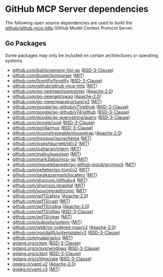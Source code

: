 # GitHub MCP Server dependencies

The following open source dependencies are used to build the [github/github-mcp-http][] GitHub Model Context Protocol Server.

## Go Packages

Some packages may only be included on certain architectures or operating systems.


 - [github.com/bahlo/generic-list-go](https://pkg.go.dev/github.com/bahlo/generic-list-go) ([BSD-3-Clause](https://github.com/bahlo/generic-list-go/blob/v0.2.0/LICENSE))
 - [github.com/buger/jsonparser](https://pkg.go.dev/github.com/buger/jsonparser) ([MIT](https://github.com/buger/jsonparser/blob/v1.1.1/LICENSE))
 - [github.com/fsnotify/fsnotify](https://pkg.go.dev/github.com/fsnotify/fsnotify) ([BSD-3-Clause](https://github.com/fsnotify/fsnotify/blob/v1.8.0/LICENSE))
 - [github.com/github/github-mcp-http](https://pkg.go.dev/github.com/github/github-mcp-http) ([MIT](https://github.com/github/github-mcp-http/blob/HEAD/LICENSE))
 - [github.com/go-openapi/jsonpointer](https://pkg.go.dev/github.com/go-openapi/jsonpointer) ([Apache-2.0](https://github.com/go-openapi/jsonpointer/blob/v0.19.5/LICENSE))
 - [github.com/go-openapi/swag](https://pkg.go.dev/github.com/go-openapi/swag) ([Apache-2.0](https://github.com/go-openapi/swag/blob/v0.21.1/LICENSE))
 - [github.com/go-viper/mapstructure/v2](https://pkg.go.dev/github.com/go-viper/mapstructure/v2) ([MIT](https://github.com/go-viper/mapstructure/blob/v2.4.0/LICENSE))
 - [github.com/google/go-github/v71/github](https://pkg.go.dev/github.com/google/go-github/v71/github) ([BSD-3-Clause](https://github.com/google/go-github/blob/v71.0.0/LICENSE))
 - [github.com/google/go-github/v74/github](https://pkg.go.dev/github.com/google/go-github/v74/github) ([BSD-3-Clause](https://github.com/google/go-github/blob/v74.0.0/LICENSE))
 - [github.com/google/go-querystring/query](https://pkg.go.dev/github.com/google/go-querystring/query) ([BSD-3-Clause](https://github.com/google/go-querystring/blob/v1.1.0/LICENSE))
 - [github.com/google/uuid](https://pkg.go.dev/github.com/google/uuid) ([BSD-3-Clause](https://github.com/google/uuid/blob/v1.6.0/LICENSE))
 - [github.com/gorilla/mux](https://pkg.go.dev/github.com/gorilla/mux) ([BSD-3-Clause](https://github.com/gorilla/mux/blob/v1.8.0/LICENSE))
 - [github.com/inconshreveable/mousetrap](https://pkg.go.dev/github.com/inconshreveable/mousetrap) ([Apache-2.0](https://github.com/inconshreveable/mousetrap/blob/v1.1.0/LICENSE))
 - [github.com/invopop/jsonschema](https://pkg.go.dev/github.com/invopop/jsonschema) ([MIT](https://github.com/invopop/jsonschema/blob/v0.13.0/COPYING))
 - [github.com/josephburnett/jd/v2](https://pkg.go.dev/github.com/josephburnett/jd/v2) ([MIT](https://github.com/josephburnett/jd/blob/v1.9.2/LICENSE))
 - [github.com/josharian/intern](https://pkg.go.dev/github.com/josharian/intern) ([MIT](https://github.com/josharian/intern/blob/v1.0.0/license.md))
 - [github.com/mailru/easyjson](https://pkg.go.dev/github.com/mailru/easyjson) ([MIT](https://github.com/mailru/easyjson/blob/v0.7.7/LICENSE))
 - [github.com/mark3labs/mcp-go](https://pkg.go.dev/github.com/mark3labs/mcp-go) ([MIT](https://github.com/mark3labs/mcp-go/blob/v0.36.0/LICENSE))
 - [github.com/migueleliasweb/go-github-mock/src/mock](https://pkg.go.dev/github.com/migueleliasweb/go-github-mock/src/mock) ([MIT](https://github.com/migueleliasweb/go-github-mock/blob/v1.3.0/LICENSE))
 - [github.com/pelletier/go-toml/v2](https://pkg.go.dev/github.com/pelletier/go-toml/v2) ([MIT](https://github.com/pelletier/go-toml/blob/v2.2.3/LICENSE))
 - [github.com/sagikazarmark/locafero](https://pkg.go.dev/github.com/sagikazarmark/locafero) ([MIT](https://github.com/sagikazarmark/locafero/blob/v0.9.0/LICENSE))
 - [github.com/shurcooL/githubv4](https://pkg.go.dev/github.com/shurcooL/githubv4) ([MIT](https://github.com/shurcooL/githubv4/blob/48295856cce7/LICENSE))
 - [github.com/shurcooL/graphql](https://pkg.go.dev/github.com/shurcooL/graphql) ([MIT](https://github.com/shurcooL/graphql/blob/ed46e5a46466/LICENSE))
 - [github.com/sourcegraph/conc](https://pkg.go.dev/github.com/sourcegraph/conc) ([MIT](https://github.com/sourcegraph/conc/blob/v0.3.0/LICENSE))
 - [github.com/spf13/afero](https://pkg.go.dev/github.com/spf13/afero) ([Apache-2.0](https://github.com/spf13/afero/blob/v1.14.0/LICENSE.txt))
 - [github.com/spf13/cast](https://pkg.go.dev/github.com/spf13/cast) ([MIT](https://github.com/spf13/cast/blob/v1.7.1/LICENSE))
 - [github.com/spf13/cobra](https://pkg.go.dev/github.com/spf13/cobra) ([Apache-2.0](https://github.com/spf13/cobra/blob/v1.10.1/LICENSE.txt))
 - [github.com/spf13/pflag](https://pkg.go.dev/github.com/spf13/pflag) ([BSD-3-Clause](https://github.com/spf13/pflag/blob/v1.0.9/LICENSE))
 - [github.com/spf13/viper](https://pkg.go.dev/github.com/spf13/viper) ([MIT](https://github.com/spf13/viper/blob/v1.20.1/LICENSE))
 - [github.com/subosito/gotenv](https://pkg.go.dev/github.com/subosito/gotenv) ([MIT](https://github.com/subosito/gotenv/blob/v1.6.0/LICENSE))
 - [github.com/wk8/go-ordered-map/v2](https://pkg.go.dev/github.com/wk8/go-ordered-map/v2) ([Apache-2.0](https://github.com/wk8/go-ordered-map/blob/v2.1.8/LICENSE))
 - [github.com/yosida95/uritemplate/v3](https://pkg.go.dev/github.com/yosida95/uritemplate/v3) ([BSD-3-Clause](https://github.com/yosida95/uritemplate/blob/v3.0.2/LICENSE))
 - [github.com/yudai/golcs](https://pkg.go.dev/github.com/yudai/golcs) ([MIT](https://github.com/yudai/golcs/blob/ecda9a501e82/LICENSE))
 - [golang.org/x/exp](https://pkg.go.dev/golang.org/x/exp) ([BSD-3-Clause](https://cs.opensource.google/go/x/exp/+/8a7402ab:LICENSE))
 - [golang.org/x/sys/windows](https://pkg.go.dev/golang.org/x/sys/windows) ([BSD-3-Clause](https://cs.opensource.google/go/x/sys/+/v0.31.0:LICENSE))
 - [golang.org/x/text](https://pkg.go.dev/golang.org/x/text) ([BSD-3-Clause](https://cs.opensource.google/go/x/text/+/v0.23.0:LICENSE))
 - [golang.org/x/time/rate](https://pkg.go.dev/golang.org/x/time/rate) ([BSD-3-Clause](https://cs.opensource.google/go/x/time/+/v0.5.0:LICENSE))
 - [gopkg.in/yaml.v2](https://pkg.go.dev/gopkg.in/yaml.v2) ([Apache-2.0](https://github.com/go-yaml/yaml/blob/v2.4.0/LICENSE))
 - [gopkg.in/yaml.v3](https://pkg.go.dev/gopkg.in/yaml.v3) ([MIT](https://github.com/go-yaml/yaml/blob/v3.0.1/LICENSE))

[github/github-mcp-http]: https://github.com/github/github-mcp-http
